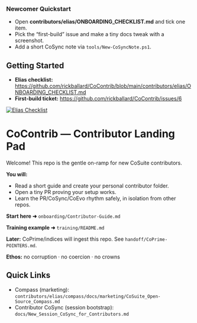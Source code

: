 <!-- QUICKSTART -->
### Newcomer Quickstart
- Open **contributors/elias/ONBOARDING_CHECKLIST.md** and tick one item.
- Pick the “first-build” issue and make a tiny docs tweak with a screenshot.
- Add a short CoSync note via `tools/New-CoSyncNote.ps1`.

<!-- GETTING-STARTED -->
## Getting Started

- **Elias checklist:** https://github.com/rickballard/CoContrib/blob/main/contributors/elias/ONBOARDING_CHECKLIST.md
- **First-build ticket:** https://github.com/rickballard/CoContrib/issues/6

[![Elias Checklist](https://img.shields.io/badge/Elias-Checklist-blue)](https://github.com/rickballard/CoContrib/blob/main/contributors/elias/ONBOARDING_CHECKLIST.md)

# CoContrib — Contributor Landing Pad

Welcome! This repo is the gentle on-ramp for new CoSuite contributors.

**You will:**
- Read a short guide and create your personal contributor folder.
- Open a tiny PR proving your setup works.
- Learn the PR/CoSync/CoEvo rhythm safely, in isolation from other repos.

**Start here ➜** `onboarding/Contributor-Guide.md`

**Training example ➜** `training/README.md`

**Later:** CoPrime/indices will ingest this repo. See `handoff/CoPrime-POINTERS.md`.

**Ethos:** no corruption · no coercion · no crowns



## Quick Links
- Compass (marketing): `contributors/elias/compass/docs/marketing/CoSuite_Open-Source_Compass.md`
- Contributor CoSync (session bootstrap): `docs/New_Session_CoSync_for_Contributors.md`



